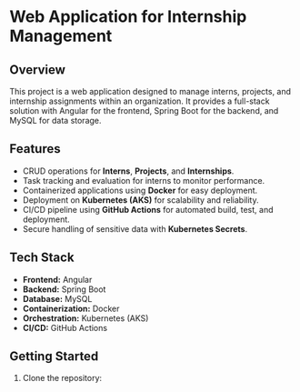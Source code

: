 # Web Application for Internship Management

## Overview
This project is a web application designed to manage interns, projects, and internship assignments within an organization. It provides a full-stack solution with Angular for the frontend, Spring Boot for the backend, and MySQL for data storage.

## Features
- CRUD operations for **Interns**, **Projects**, and **Internships**.
- Task tracking and evaluation for interns to monitor performance.
- Containerized applications using **Docker** for easy deployment.
- Deployment on **Kubernetes (AKS)** for scalability and reliability.
- CI/CD pipeline using **GitHub Actions** for automated build, test, and deployment.
- Secure handling of sensitive data with **Kubernetes Secrets**.

## Tech Stack
- **Frontend:** Angular  
- **Backend:** Spring Boot  
- **Database:** MySQL  
- **Containerization:** Docker  
- **Orchestration:** Kubernetes (AKS)  
- **CI/CD:** GitHub Actions  

## Getting Started
1. Clone the repository:
   
